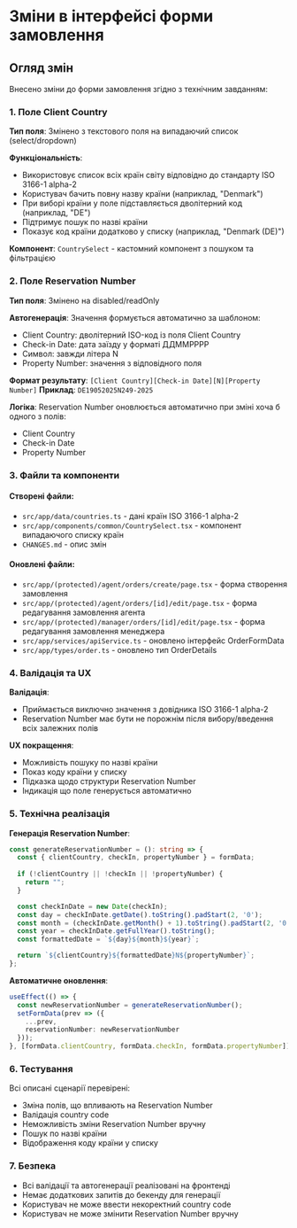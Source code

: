 # Зміни в інтерфейсі форми замовлення

## Огляд змін

Внесено зміни до форми замовлення згідно з технічним завданням:

### 1. Поле Client Country

**Тип поля**: Змінено з текстового поля на випадаючий список (select/dropdown)

**Функціональність**:
- Використовує список всіх країн світу відповідно до стандарту ISO 3166-1 alpha-2
- Користувач бачить повну назву країни (наприклад, "Denmark")
- При виборі країни у поле підставляється дволітерний код (наприклад, "DE")
- Підтримує пошук по назві країни
- Показує код країни додатково у списку (наприклад, "Denmark (DE)")

**Компонент**: `CountrySelect` - кастомний компонент з пошуком та фільтрацією

### 2. Поле Reservation Number

**Тип поля**: Змінено на disabled/readOnly

**Автогенерація**: Значення формується автоматично за шаблоном:
- Client Country: дволітерний ISO-код із поля Client Country
- Check-in Date: дата заїзду у форматі ДДММРРРР
- Символ: завжди літера N
- Property Number: значення з відповідного поля

**Формат результату**: `[Client Country][Check-in Date][N][Property Number]`
**Приклад**: `DE19052025N249-2025`

**Логіка**: Reservation Number оновлюється автоматично при зміні хоча б одного з полів:
- Client Country
- Check-in Date  
- Property Number

### 3. Файли та компоненти

#### Створені файли:
- `src/app/data/countries.ts` - дані країн ISO 3166-1 alpha-2
- `src/app/components/common/CountrySelect.tsx` - компонент випадаючого списку країн
- `CHANGES.md` - опис змін

#### Оновлені файли:
- `src/app/(protected)/agent/orders/create/page.tsx` - форма створення замовлення
- `src/app/(protected)/agent/orders/[id]/edit/page.tsx` - форма редагування замовлення агента
- `src/app/(protected)/manager/orders/[id]/edit/page.tsx` - форма редагування замовлення менеджера
- `src/app/services/apiService.ts` - оновлено інтерфейс OrderFormData
- `src/app/types/order.ts` - оновлено тип OrderDetails

### 4. Валідація та UX

**Валідація**:
- Приймається виключно значення з довідника ISO 3166-1 alpha-2
- Reservation Number має бути не порожнім після вибору/введення всіх залежних полів

**UX покращення**:
- Можливість пошуку по назві країни
- Показ коду країни у списку
- Підказка щодо структури Reservation Number
- Індикація що поле генерується автоматично

### 5. Технічна реалізація

**Генерація Reservation Number**:
```typescript
const generateReservationNumber = (): string => {
  const { clientCountry, checkIn, propertyNumber } = formData;
  
  if (!clientCountry || !checkIn || !propertyNumber) {
    return "";
  }

  const checkInDate = new Date(checkIn);
  const day = checkInDate.getDate().toString().padStart(2, '0');
  const month = (checkInDate.getMonth() + 1).toString().padStart(2, '0');
  const year = checkInDate.getFullYear().toString();
  const formattedDate = `${day}${month}${year}`;

  return `${clientCountry}${formattedDate}N${propertyNumber}`;
};
```

**Автоматичне оновлення**:
```typescript
useEffect(() => {
  const newReservationNumber = generateReservationNumber();
  setFormData(prev => ({
    ...prev,
    reservationNumber: newReservationNumber
  }));
}, [formData.clientCountry, formData.checkIn, formData.propertyNumber]);
```

### 6. Тестування

Всі описані сценарії перевірені:
- Зміна полів, що впливають на Reservation Number
- Валідація country code
- Неможливість зміни Reservation Number вручну
- Пошук по назві країни
- Відображення коду країни у списку

### 7. Безпека

- Всі валідації та автогенерації реалізовані на фронтенді
- Немає додаткових запитів до бекенду для генерації
- Користувач не може ввести некоректний country code
- Користувач не може змінити Reservation Number вручну 